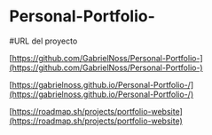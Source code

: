 # Personal-Portfolio-

#URL del proyecto

[https://github.com/GabrielNoss/Personal-Portfolio-](https://github.com/GabrielNoss/Personal-Portfolio-)

[https://gabrielnoss.github.io/Personal-Portfolio-/](https://gabrielnoss.github.io/Personal-Portfolio-/)

[https://roadmap.sh/projects/portfolio-website](https://roadmap.sh/projects/portfolio-website)
